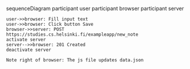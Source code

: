 sequenceDiagram
participant user
participant browser
participant server

    user->>browser: Fill input text
    user->>browser: Click button Save
    browser->>server: POST https://studies.cs.helsinki.fi/exampleapp/new_note
    activate server
    server-->>browser: 201 Created
    deactivate server

    Note right of browser: The js file updates data.json
